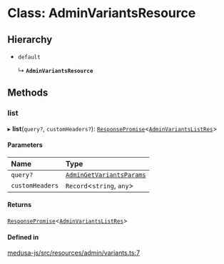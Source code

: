 # Class: AdminVariantsResource

## Hierarchy

- `default`

  ↳ **`AdminVariantsResource`**

## Methods

### list

▸ **list**(`query?`, `customHeaders?`): [`ResponsePromise`](../modules/internal.md#responsepromise)<[`AdminVariantsListRes`](../modules/internal-30.md#adminvariantslistres)\>

#### Parameters

| Name | Type |
| :------ | :------ |
| `query?` | [`AdminGetVariantsParams`](internal-30.AdminGetVariantsParams.md) |
| `customHeaders` | `Record`<`string`, `any`\> |

#### Returns

[`ResponsePromise`](../modules/internal.md#responsepromise)<[`AdminVariantsListRes`](../modules/internal-30.md#adminvariantslistres)\>

#### Defined in

[medusa-js/src/resources/admin/variants.ts:7](https://github.com/cloudnepal/medusa/blob/0b0d50b4/packages/medusa-js/src/resources/admin/variants.ts#L7)
